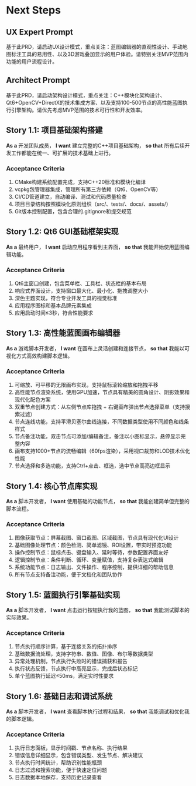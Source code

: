 # Next Steps

## UX Expert Prompt
基于此PRD，请启动UX设计模式，重点关注：蓝图编辑器的直观性设计、手动地图标注工具的易用性、以及3D游戏叠加显示的用户体验。请特别关注MVP范围内功能的用户流程设计。

## Architect Prompt  
基于此PRD，请启动架构设计模式，重点关注：C++模块化架构设计、Qt6+OpenCV+DirectX的技术集成方案、以及支持100-500节点的高性能蓝图执行引擎架构。请优先考虑MVP范围的技术可行性和开发效率。

## Story 1.1: 项目基础架构搭建
**As a** 开发团队成员，
**I want** 建立完整的C++项目基础架构，
**so that** 所有后续开发工作都能在统一、可扩展的技术基础上进行。

### Acceptance Criteria
1. CMake构建系统配置完成，支持C++20标准和模块化编译
2. vcpkg包管理器集成，管理所有第三方依赖（Qt6、OpenCV等）
3. CI/CD管道建立，自动编译、测试和代码质量检查
4. 项目目录结构按照模块化原则组织（src/、tests/、docs/、assets/）
5. Git版本控制配置，包含合理的.gitignore和提交规范

## Story 1.2: Qt6 GUI基础框架实现
**As a** 最终用户，
**I want** 启动应用程序看到主界面，
**so that** 我能开始使用蓝图编辑功能。

### Acceptance Criteria
1. Qt6主窗口创建，包含菜单栏、工具栏、状态栏的基本布局
2. 响应式界面设计，支持窗口最大化、最小化、拖拽调整大小
3. 深色主题实现，符合专业开发工具的视觉标准
4. 应用程序图标和基本品牌元素集成
5. 应用启动时间≤3秒，符合性能要求

## Story 1.3: 高性能蓝图画布编辑器
**As a** 游戏脚本开发者，
**I want** 在画布上灵活创建和连接节点，
**so that** 我能以可视化方式高效构建脚本逻辑。

### Acceptance Criteria
1. 可缩放、可平移的无限画布实现，支持鼠标滚轮缩放和拖拽平移
2. 高性能节点渲染系统，使用GPU加速，节点具有精美的圆角设计、阴影效果和现代化配色方案
3. 双重节点创建方式：从左侧节点库拖拽 + 右键画布弹出节点选择菜单（支持搜索过滤）
4. 节点连线功能，支持平滑贝塞尔曲线连接，不同数据类型使用不同颜色和线条样式
5. 节点备注功能，双击节点可添加/编辑备注，备注以小图标显示，悬停显示完整内容
6. 画布支持1000+节点的流畅编辑（60fps渲染），采用视口裁剪和LOD技术优化性能
7. 节点选择和多选功能，支持Ctrl+点击、框选，选中节点高亮边框显示

## Story 1.4: 核心节点库实现
**As a** 脚本开发者，
**I want** 使用基础的功能节点，
**so that** 我能创建简单但完整的脚本流程。

### Acceptance Criteria
1. 图像获取节点：屏幕截图、窗口截图、区域截图，节点具有现代化UI设计
2. 基础图像处理节点：颜色检测、简单滤镜、ROI设置，带实时预览功能
3. 操作控制节点：鼠标点击、键盘输入、延时等待，参数配置界面友好
4. 逻辑控制节点：条件判断、循环、变量赋值，支持复杂表达式编辑
5. 系统功能节点：日志输出、文件操作、程序控制，提供详细的帮助信息
6. 所有节点支持备注功能，便于文档化和团队协作

## Story 1.5: 蓝图执行引擎基础实现
**As a** 脚本开发者，
**I want** 点击运行按钮执行我的蓝图，
**so that** 我能测试脚本的实际效果。

### Acceptance Criteria
1. 节点执行顺序计算，基于连接关系的拓扑排序
2. 基础数据流处理，支持字符串、数值、图像、布尔等数据类型
3. 异常处理机制，节点执行失败时的错误捕获和报告
4. 执行状态反馈，节点执行中高亮显示，完成后状态标记
5. 单个蓝图执行延迟≤50ms，满足实时性要求

## Story 1.6: 基础日志和调试系统
**As a** 脚本开发者，
**I want** 查看脚本执行过程和结果，
**so that** 我能调试和优化我的脚本逻辑。

### Acceptance Criteria
1. 执行日志面板，显示时间戳、节点名称、执行结果
2. 错误信息详细显示，包含错误类型、发生节点、解决建议
3. 节点执行时间统计，帮助识别性能瓶颈
4. 日志过滤和搜索功能，便于快速定位问题
5. 日志数据本地保存，支持历史记录查看
